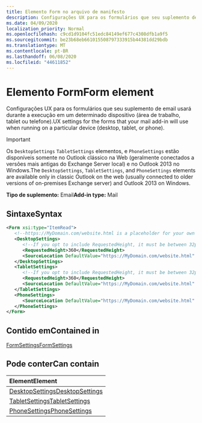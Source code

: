 ```yaml
---
title: Elemento Form no arquivo de manifesto
description: Configurações UX para os formulários que seu suplemento de email usará durante a execução em um determinado dispositivo (área de trabalho, tablet ou telefone).
ms.date: 04/09/2020
localization_priority: Normal
ms.openlocfilehash: c9cd1d9104fc51edc84149ef677c4308dfb1a9f5
ms.sourcegitcommit: be23b68eb661015508797333915b44381dd29bdb
ms.translationtype: MT
ms.contentlocale: pt-BR
ms.lasthandoff: 06/08/2020
ms.locfileid: "44611852"
---
```

# <a name="form-element"></a><span data-ttu-id="c29f6-103">Elemento Form</span><span class="sxs-lookup"><span data-stu-id="c29f6-103">Form element</span></span>

<span data-ttu-id="c29f6-104">Configurações UX para os formulários que seu suplemento de email usará durante a execução em um determinado dispositivo (área de trabalho, tablet ou telefone).</span><span class="sxs-lookup"><span data-stu-id="c29f6-104">UX settings for the forms that your mail add-in will use when running on a particular device (desktop, tablet, or phone).</span></span>

> [!IMPORTANT]
> <span data-ttu-id="c29f6-105">Os `DesktopSettings` `TabletSettings` elementos, e `PhoneSettings` estão disponíveis somente no Outlook clássico na Web (geralmente conectados a versões mais antigas do Exchange Server local) e no Outlook 2013 no Windows.</span><span class="sxs-lookup"><span data-stu-id="c29f6-105">The `DesktopSettings`, `TabletSettings`, and `PhoneSettings` elements are available only in classic Outlook on the web (usually connected to older versions of on-premises Exchange server) and Outlook 2013 on Windows.</span></span>

<span data-ttu-id="c29f6-106">**Tipo de suplemento:** Email</span><span class="sxs-lookup"><span data-stu-id="c29f6-106">**Add-in type:** Mail</span></span>

## <a name="syntax"></a><span data-ttu-id="c29f6-107">Sintaxe</span><span class="sxs-lookup"><span data-stu-id="c29f6-107">Syntax</span></span>

```XML
<Form xsi:type="ItemRead">
   <!--https://MyDomain.com/website.html is a placeholder for your own add-in website.-->
   <DesktopSettings>
      <!--If you opt to include RequestedHeight, it must be between 32px to 450px, inclusive.-->
      <RequestedHeight>360</RequestedHeight>
      <SourceLocation DefaultValue="https://MyDomain.com/website.html" />
   </DesktopSettings>
   <TabletSettings>
      <!--If you opt to include RequestedHeight, it must be between 32px to 450px, inclusive.-->
      <RequestedHeight>360</RequestedHeight>
      <SourceLocation DefaultValue="https://MyDomain.com/website.html" />
   </TabletSettings>
   <PhoneSettings>
      <SourceLocation DefaultValue="https://MyDomain.com/website.html" />
   </PhoneSettings>
</Form>
```

## <a name="contained-in"></a><span data-ttu-id="c29f6-108">Contido em</span><span class="sxs-lookup"><span data-stu-id="c29f6-108">Contained in</span></span>

[<span data-ttu-id="c29f6-109">FormSettings</span><span class="sxs-lookup"><span data-stu-id="c29f6-109">FormSettings</span></span>](formsettings.md)


## <a name="can-contain"></a><span data-ttu-id="c29f6-110">Pode conter</span><span class="sxs-lookup"><span data-stu-id="c29f6-110">Can contain</span></span>

|<span data-ttu-id="c29f6-111">**Element**</span><span class="sxs-lookup"><span data-stu-id="c29f6-111">**Element**</span></span>|
|:-----|
|[<span data-ttu-id="c29f6-112">DesktopSettings</span><span class="sxs-lookup"><span data-stu-id="c29f6-112">DesktopSettings</span></span>](desktopsettings.md)|
|[<span data-ttu-id="c29f6-113">TabletSettings</span><span class="sxs-lookup"><span data-stu-id="c29f6-113">TabletSettings</span></span>](tabletsettings.md)|
|[<span data-ttu-id="c29f6-114">PhoneSettings</span><span class="sxs-lookup"><span data-stu-id="c29f6-114">PhoneSettings</span></span>](phonesettings.md)|
